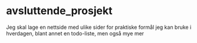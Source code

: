 # avsluttende_prosjekt

Jeg skal lage en nettside med ulike sider for praktiske formål jeg kan bruke i hverdagen, blant annet en todo-liste, men også mye mer